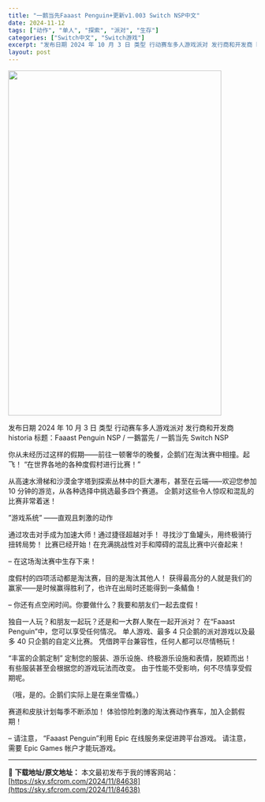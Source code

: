 ```yaml
---
title: "一鹅当先Faaast Penguin+更新v1.003 Switch NSP中文"
date: 2024-11-12
tags: ["动作", "单人", "探索", "派对", "生存"]
categories: ["Switch中文", "Switch游戏"]
excerpt: "发布日期 2024 年 10 月 3 日 类型 行动赛车多人游戏派对 发行商和开发商 historia 标题：Faaast Penguin NSP / 一鵝當先 / 一鹅当先 Switch NSP 你从未经历过这样的假期――前往一顿奢华的晚餐，企鹅们在淘汰赛中相撞。起飞！ “在世界各地的各种度假村进&hellip;"
layout: post
---
```


<img class="aligncenter size-full wp-image-84639" src="https://sky.sfcrom.com/wp-content/uploads/2024/11/2024111209532066.webp" alt="" width="432" height="698" />

发布日期 2024 年 10 月 3 日
类型 行动赛车多人游戏派对
发行商和开发商 historia
标题：Faaast Penguin NSP / 一鵝當先 / 一鹅当先 Switch NSP

你从未经历过这样的假期――前往一顿奢华的晚餐，企鹅们在淘汰赛中相撞。起飞！
“在世界各地的各种度假村进行比赛！”

从高速水滑梯和沙漠金字塔到探索丛林中的巨大瀑布，甚至在云端——欢迎您参加 10 分钟的游览，从各种选择中挑选最多四个赛道。
企鹅对这些令人惊叹和混乱的比赛非常着迷！

”游戏系统”
——直观且刺激的动作

通过攻击对手成为加速大师！通过捷径超越对手！
寻找沙丁鱼罐头，用终极骑行扭转局势！
比赛已经开始！在充满挑战性对手和障碍的混乱比赛中兴奋起来！

– 在这场淘汰赛中生存下来！

度假村的四项活动都是淘汰赛，目的是淘汰其他人！
获得最高分的人就是我们的赢家——是时候赢得胜利了，也许在出局时还能得到一条鲭鱼！

– 你还有点空闲时间。你要做什么？我要和朋友们一起去度假！

独自一人玩？和朋友一起玩？还是和一大群人聚在一起开派对？
在“Faaast Penguin”中，您可以享受任何情况。
单人游戏、最多 4 只企鹅的派对游戏以及最多 40 只企鹅的自定义比赛。
凭借跨平台兼容性，任何人都可以尽情畅玩！

“丰富的企鹅定制”
定制您的服装、游乐设施、终极游乐设施和表情，脱颖而出！
有些服装甚至会根据您的游戏玩法而改变。
由于性能不受影响，何不尽情享受假期呢。

（哦，是的。企鹅们实际上是在乘坐雪橇。）

赛道和皮肤计划每季不断添加！
体验惊险刺激的淘汰赛动作赛车，加入企鹅假期！

– 请注意，
“Faaast Penguin”利用 Epic 在线服务来促进跨平台游戏。
请注意，需要 Epic Games 帐户才能玩游戏。

---
📖 **下载地址/原文地址：** 本文最初发布于我的博客网站：[https://sky.sfcrom.com/2024/11/84638](https://sky.sfcrom.com/2024/11/84638)
